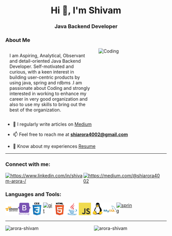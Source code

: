 <h1 align="center">Hi 👋, I'm Shivam</h1>
<h3 align="center">Java Backend Developer</h3>
<h3 align="left">About Me</h3>
<div style="display: flex; justify-content: space-around;" >
 <p align="left" style="width: 50%;">I am Aspiring, Analytical, Observant and detail-oriented Java Backend Developer. Self-motivated and curious, with a keen interest in building user-centric products by using java, spring and rdbms .I am passionate about Coding and strongly interested in working to enhance my career in very good organization and also to use my skills to bring out the best of the organization.
 </p>
 <img  align="right" alt="Coding" width="200" src="https://miro.medium.com/max/1272/1*ZSVmWGcc1weENb0ShawWxw.gif">
</div>




- 📝 I regularly write articles on [Medium](https://medium.com/@shiarora4002)

- 📫 Feel free to reach me at **shiarora4002@gmail.com**

- 📄 Know about my experiences [Resume](https://drive.google.com/file/d/13ez7Z01mwTQ_p-Vf5XLn83poeMLInOC4/view?usp=sharing)

<hr>

<h3 align="left">Connect with me:</h3>
<p style="display: flex;justify-content: space-evenly;width: 20%;" >
<a href="https://www.linkedin.com/in/shivam-arora-/" target="blank"><img align="center" src="https://raw.githubusercontent.com/rahuldkjain/github-profile-readme-generator/master/src/images/icons/Social/linked-in-alt.svg" alt="https://www.linkedin.com/in/shivam-arora-/" height="30" width="40" /></a>
<a href="https://medium.com/@shiarora4002" target="blank"><img align="center" src="https://raw.githubusercontent.com/rahuldkjain/github-profile-readme-generator/master/src/images/icons/Social/medium.svg" alt="https://medium.com/@shiarora4002" height="30" width="40" /></a>
</p>

<h3 align="left">Languages and Tools:</h3>
<p style="display: flex;justify-content: space-evenly;width: 80%;" >
 <a href="https://aws.amazon.com" target="_blank" rel="noreferrer"> <img src="https://raw.githubusercontent.com/devicons/devicon/master/icons/amazonwebservices/amazonwebservices-original-wordmark.svg" alt="aws" width="40" height="40"/> </a> <a href="https://getbootstrap.com" target="_blank" rel="noreferrer"> <img src="https://raw.githubusercontent.com/devicons/devicon/master/icons/bootstrap/bootstrap-plain-wordmark.svg" alt="bootstrap" width="40" height="40"/> </a> <a href="https://www.w3schools.com/css/" target="_blank" rel="noreferrer"> <img src="https://raw.githubusercontent.com/devicons/devicon/master/icons/css3/css3-original-wordmark.svg" alt="css3" width="40" height="40"/> </a> <a href="https://git-scm.com/" target="_blank" rel="noreferrer"> <img src="https://www.vectorlogo.zone/logos/git-scm/git-scm-icon.svg" alt="git" width="40" height="40"/> </a> <a href="https://www.w3.org/html/" target="_blank" rel="noreferrer"> <img src="https://raw.githubusercontent.com/devicons/devicon/master/icons/html5/html5-original-wordmark.svg" alt="html5" width="40" height="40"/> </a> <a href="https://www.java.com" target="_blank" rel="noreferrer"> <img src="https://raw.githubusercontent.com/devicons/devicon/master/icons/java/java-original.svg" alt="java" width="40" height="40"/> </a> <a href="https://developer.mozilla.org/en-US/docs/Web/JavaScript" target="_blank" rel="noreferrer"> <img src="https://raw.githubusercontent.com/devicons/devicon/master/icons/javascript/javascript-original.svg" alt="javascript" width="40" height="40"/> </a> <a href="https://www.linux.org/" target="_blank" rel="noreferrer"> <img src="https://raw.githubusercontent.com/devicons/devicon/master/icons/linux/linux-original.svg" alt="linux" width="40" height="40"/> </a> <a href="https://www.mysql.com/" target="_blank" rel="noreferrer"> <img src="https://raw.githubusercontent.com/devicons/devicon/master/icons/mysql/mysql-original-wordmark.svg" alt="mysql" width="40" height="40"/> </a> <a href="https://spring.io/" target="_blank" rel="noreferrer"> <img src="https://www.vectorlogo.zone/logos/springio/springio-icon.svg" alt="spring" width="40" height="40"/> </a> </p>

<hr>

<div display="flex" justify-content:"space-around"><img width="45%" align="left" src="https://github-readme-stats.vercel.app/api/top-langs?username=arora-shivam&show_icons=true&locale=en&layout=compact" alt="arora-shivam" />

<img width="45%" align="right" src="https://github-readme-stats.vercel.app/api?username=arora-shivam&show_icons=true&locale=en" alt="arora-shivam" /></div>




